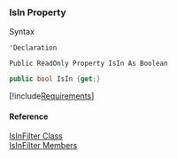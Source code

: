 ﻿### IsIn Property

Syntax

```vbnet
'Declaration

Public ReadOnly Property IsIn As Boolean
```

```csharp
public bool IsIn {get;}
```

[!include[Requirements](../partials/requirements.md)]

#### Reference

[IsInFilter Class](fcSDK~FChoice.Foundation.Filters.IsInFilter.md)  
[IsInFilter Members](fcSDK~FChoice.Foundation.Filters.IsInFilter_members.md)